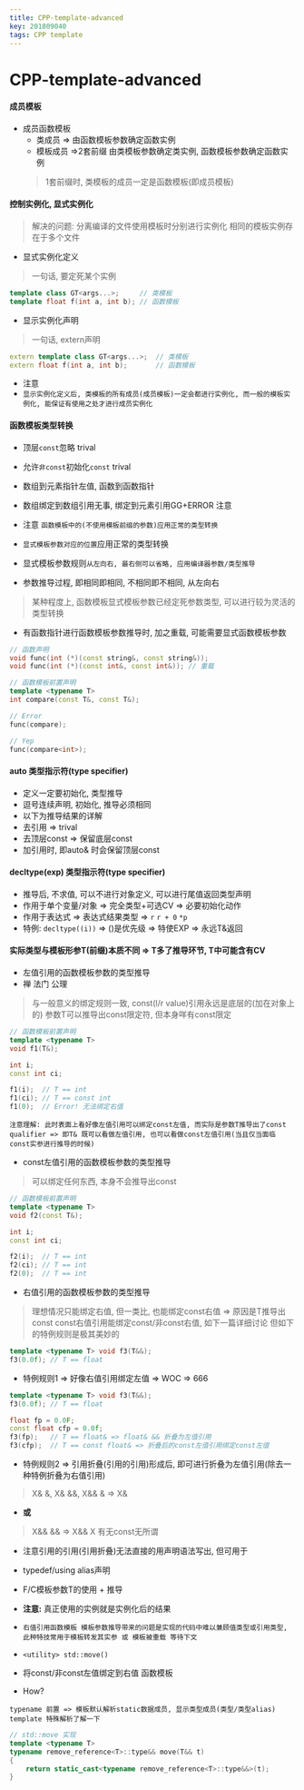 ```yaml
---
title: CPP-template-advanced
key: 201809040
tags: CPP template
---
```


# CPP-template-advanced

#### 成员模板
- 成员函数模板
   - 类成员 => 由函数模板参数确定函数实例
   - 模板成员 =>2套前缀 由类模板参数确定类实例, 函数模板参数确定函数实例
   > 1套前缀时, 类模板的成员一定是函数模板(即成员模板)
   > 

<!--more-->

#### 控制实例化, 显式实例化
> 解决的问题:
> 分离编译的文件使用模板时分别进行实例化
> 相同的模板实例存在于多个文件
> 

- 显式实例化定义
> 一句话, 要定死某个实例

```CPP
template class GT<args...>;     // 类模板
template float f(int a, int b); // 函数模板
```

- 显示实例化声明
> 一句话, extern声明
> 

```CPP
extern template class GT<args...>;  // 类模板
extern float f(int a, int b);       // 函数模板
```

- 注意
- `显示实例化定义后, 类模板的所有成员(成员模板)一定会都进行实例化, 而一般的模板实例化, 能保证有使用之处才进行成员实例化`

#### 函数模板类型转换
- 顶层`const`忽略 trival
- 允许`非const`初始化`const` trival
- 数组到元素指针左值, 函数到函数指针
- 数组绑定到数组引用无事, 绑定到元素引用GG+ERROR 注意

- 注意 `函数模板中的(不使用模板前缀的参数)应用正常的类型转换`
- `显式模板参数对应的位置`应用正常的类型转换
- 显式模板参数规则`从左向右, 最右侧可以省略, 应用编译器参数/类型推导`
- 参数推导过程, 即相同即相同, 不相同即不相同, 从左向右
> 某种程度上, 函数模板显式模板参数已经定死参数类型, 可以进行较为灵活的类型转换
> 

- 有函数指针进行函数模板参数推导时, 加之重载, 可能需要显式函数模板参数

```CPP
// 函数声明
void func(int (*)(const string&, const string&));
void func(int (*)(const int&, const int&)); // 重载

// 函数模板前置声明
template <typename T>
int compare(const T&, const T&);

// Error
func(compare);

// Yep
func(compare<int>);
```

#### auto 类型指示符(type specifier)
- 定义一定要初始化, 类型推导
- 逗号连续声明, 初始化, 推导必须相同
- 以下为推导结果的详解
- 去引用 => trival
- 去顶层const => 保留底层const
- 加引用时, 即auto& 时会保留顶层const

#### decltype(exp) 类型指示符(type specifier)
- 推导后, 不求值, 可以不进行对象定义, 可以进行尾值返回类型声明
- 作用于单个变量/对象 => 完全类型+可选CV => 必要初始化动作
- 作用于表达式 => 表达式结果类型 => `r` `r + 0` `*p`
- 特例: `decltype((i))` => ()是优先级 => 特使EXP => 永远T&返回

#### 实际类型与模板形参T(前缀)本质不同 => T多了推导环节, T中可能含有CV
- 左值引用的函数模板参数的类型推导
- 禅 法门 公理
> 与一般意义的绑定规则一致, const(l/r value)引用永远是底层的(加在对象上的)
> 参数T可以推导出const限定符, 但本身咩有const限定
> 


```CPP
// 函数模板前置声明
template <typename T>
void f1(T&);

int i;
const int ci;

f1(i);  // T == int
f1(ci); // T == const int
f1(0);  // Error! 无法绑定右值
```

`注意理解: 此时表面上看好像左值引用可以绑定const左值, 而实际是参数T推导出了const qualifier => 即T& 既可以看做左值引用, 也可以看做const左值引用(当且仅当面临const实参进行推导的时候)`


- const左值引用的函数模板参数的类型推导
> 可以绑定任何东西, 本身不会推导出const
> 

```CPP
// 函数模板前置声明
template <typename T>
void f2(const T&);

int i;
const int ci;

f2(i);  // T == int
f2(ci); // T == int
f2(0);  // T == int
```

- 右值引用的函数模板参数的类型推导
> 理想情况只能绑定右值, 但一类比, 也能绑定const右值 => 原因是T推导出const
> const右值引用能绑定const/非const右值, 如下一篇详细讨论
> 但如下的特例规则是极其美妙的

```CPP
template <typename T> void f3(T&&);
f3(0.0f); // T == float
```

- 特例规则1 => 好像右值引用绑定左值 => WOC => 666

```CPP
template <typename T> void f3(T&&);
f3(0.0f); // T == float

float fp = 0.0F;
const float cfp = 0.0f;
f3(fp);   // T == float& => float& && 折叠为左值引用
f3(cfp);  // T == const float& => 折叠后的const左值引用绑定const左值
```

- 特例规则2 => 引用折叠(引用的引用)形成后, 即可进行折叠为左值引用(除去一种特例折叠为右值引用)
> X& &, X& &&, X&& & => X&
> 

- **或**

> X&& &&                      => X&&
> X 有无const无所谓
> 


- 注意引用的引用(引用折叠)无法直接的用声明语法写出, 但可用于
- typedef/using alias声明
- F/C模板参数T的使用 + 推导
- **注意:** 真正使用的实例就是实例化后的结果

- `右值引用函数模板 模板参数推导带来的问题是实现的代码中难以兼顾值类型或引用类型, 此种特技常用于模板转发其实参 或 模板被重载 等待下文`

- `<utility> std::move()`
- 将const/非const左值绑定到右值 函数模板
- How?

`typename 前置 => 模板默认解析static数据成员, 显示类型成员(类型/类型alias)`
`template 特殊解析了解一下`

```CPP
// std::move 实现
template <typename T>
typename remove_reference<T>::type&& move(T&& t)
{
    return static_cast<typename remove_reference<T>::type&&>(t);
}

```
